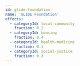 ```yaml
---
id: glide-foundation
name: 'GLIDE Foundation'
effects:
  - categoryId: local-community
    fraction: 0.2
  - categoryId: housing
    fraction: 0.4
  - categoryId: health-medicine
    fraction: 0.1
  - categoryId: social-justice
    fraction: 0.3
---
```

